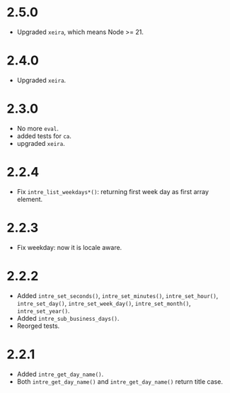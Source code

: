 # 2.5.0

 * Upgraded `xeira`, which means Node >= 21.

# 2.4.0

 * Upgraded `xeira`.

# 2.3.0

 * No more `eval`.
 * added tests for `ca`.
 * upgraded `xeira`.

# 2.2.4

 * Fix `intre_list_weekdays*()`: returning first week day as first array element.

# 2.2.3

 * Fix weekday: now it is locale aware.

# 2.2.2

 * Added `intre_set_seconds()`, `intre_set_minutes()`, `intre_set_hour()`, `intre_set_day()`, `intre_set_week_day()`, `intre_set_month()`, `intre_set_year()`.
 * Added `intre_sub_business_days()`.
 * Reorged tests.

# 2.2.1

 * Added `intre_get_day_name()`.
 * Both `intre_get_day_name()` and `intre_get_day_name()` return title case.
